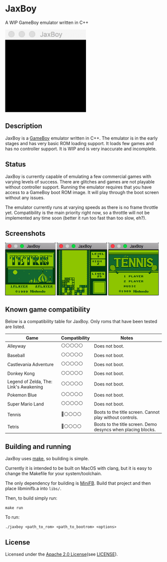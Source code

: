 # JaxBoy
A WIP GameBoy emulator written in C++

![animated](screenshots/startup.gif)

## Description

JaxBoy is a [GameBoy](https://en.wikipedia.org/wiki/Game_Boy) emulator written in C++. The emulator is in the early stages and has very basic ROM loading support. It loads few games and has no controller support. It is WIP and is very inaccurate and incomplete.

## Status

JaxBoy is currently capable of emulating a few commercial games with varying levels of success. There are glitches and games are not playable without controller support.
Running the emulator requires that you have access to a GameBoy boot ROM image. It will play through the boot screen without any issues.

The emulator currently runs at varying speeds as there is no frame throttle yet. Compatibility is the main priority right now, so a throttle will not be implemented any time soon (better it run too fast than too slow, eh?).

## Screenshots

![tetris](screenshots/tetris.png)
![tetris2](screenshots/tetris2.png)
![tennis](screenshots/tennis.png)

## Known game compatibility

Below is a compatibility table for JaxBoy.
Only roms that have been tested are listed.

| Game | Compatibility | Notes |
| --- | --- | --- |
| Alleyway                                  | ⚪️⚪️⚪️⚪️⚪️ |   Does not boot. |
| Baseball                                  | ⚪️⚪️⚪️⚪️⚪️ |   Does not boot. |
| Castlevania Adventure                     | ⚪️⚪️⚪️⚪️⚪️ |   Does not boot. |
| Donkey Kong                               | ⚪️⚪️⚪️⚪️⚪️ |   Does not boot. |
| Legend of Zelda, The: Link's Awakening    | ⚪️⚪️⚪️⚪️⚪️ |   Does not boot. |
| Pokemon Blue                              | ⚪️⚪️⚪️⚪️⚪️ |   Does not boot. |
| Super Mario Land                          | ⚪️⚪️⚪️⚪️⚪️ |   Does not boot. |
| Tennis                                    | 🔵⚪️⚪️⚪️⚪️ |   Boots to the title screen. Cannot play without controls. |
| Tetris                                    | 🔵⚪️⚪️⚪️⚪️ |   Boots to the title screen. Demo desyncs when placing blocks. |

## Building and running

JaxBoy uses [make](https://www.gnu.org/software/make/), so building is simple.

Currently it is intended to be built on MacOS with clang, but it is easy to change the Makefile for your system/toolchain.

The only dependency for building is [MiniFB](https://github.com/emoon/minifb). Build that project and then place libminifb.a into `libs/`.

Then, to build simply run:
```
make run
```
To run:
```
./jaxboy <path_to_rom> <path_to_bootrom> <options>
```

## License

Licensed under the [Apache 2.0 License](http://www.apache.org/licenses/LICENSE-2.0)(see [LICENSE](LICENSE)).
